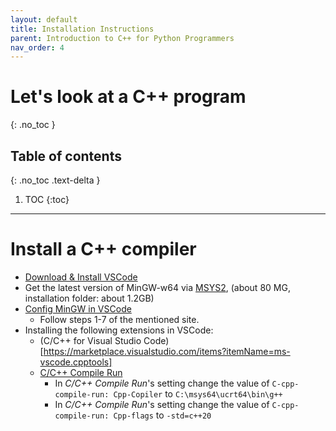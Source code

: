 ```yaml
---
layout: default
title: Installation Instructions
parent: Introduction to C++ for Python Programmers
nav_order: 4
---
```


# Let's look at a C++ program

{: .no_toc }

## Table of contents

{: .no_toc .text-delta }

1. TOC
{:toc}

---

# Install a C++ compiler

- [Download & Install VSCode](https://code.visualstudio.com/download)
- Get the latest version of MinGW-w64 via [MSYS2](https://github.com/msys2/msys2-installer/releases/download/2024-01-13/msys2-x86_64-20240113.exe), (about 80 MG, installation folder: about 1.2GB)
- [Config MinGW in VSCode](https://code.visualstudio.com/docs/cpp/config-mingw)
    * Follow steps 1-7 of the mentioned site.
- Installing the following extensions in VSCode:
    * (C/C++ for Visual Studio Code)[https://marketplace.visualstudio.com/items?itemName=ms-vscode.cpptools]
    * [C/C++ Compile Run](https://marketplace.visualstudio.com/items?itemName=danielpinto8zz6.c-cpp-compile-run)
        + In *C/C++ Compile Run*'s setting change the value of `C-cpp-compile-run: Cpp-Copiler` to `C:\msys64\ucrt64\bin\g++`
        + In *C/C++ Compile Run*'s setting change the value of `C-cpp-compile-run: Cpp-flags` to `-std=c++20`
